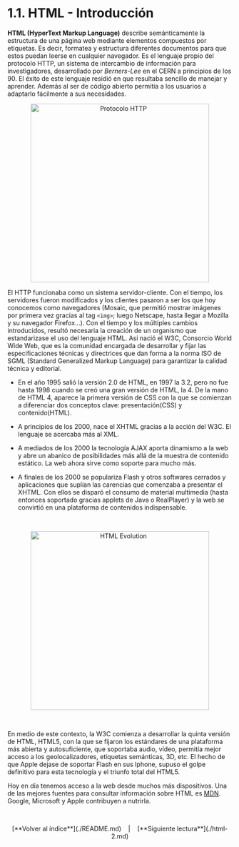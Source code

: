 # 1.1. HTML - Introducción

**HTML (HyperText Markup Language)** describe semánticamente la estructura de una página web mediante elementos compuestos por etiquetas. Es decir, formatea y estructura diferentes documentos para que estos puedan leerse en cualquier navegador. Es el lenguaje propio del protocolo HTTP, un sistema de intercambio de información para investigadores, desarrollado por *Berners-Lee* en el CERN a principios de los 90. El éxito de este lenguaje residió en que resultaba sencillo de manejar y aprender. Además al ser de código abierto permitía a los usuarios a adaptarlo fácilmente a sus necesidades.
<div align="center"><img src="http://2.bp.blogspot.com/_jUCZth_DkjU/TID-jK9rWcI/AAAAAAAAAAQ/3JNIssF_KeQ/s1600/protocolo.png" alt="Protocolo HTTP" width="400"></div>

El HTTP funcionaba como un sistema servidor-cliente. Con el tiempo, los servidores fueron modificados y los clientes pasaron a ser los que hoy conocemos como navegadores (Mosaic, que permitió mostrar imágenes por primera vez gracias al tag `<img>`; luego Netscape, hasta llegar a Mozilla y su navegador Firefox…). Con el tiempo y los múltiples cambios introducidos, resultó necesaria la creación de un organismo que estandarizase el uso del lenguaje HTML. Así nació el W3C, Consorcio World Wide Web, que es la comunidad encargada de desarrollar y fijar las especificaciones técnicas y directrices que dan forma a la norma ISO de SGML (Standard Generalized Markup Language) para garantizar la calidad técnica y editorial.

- En el año 1995 salió la versión 2.0 de HTML, en 1997 la 3.2, pero no fue hasta 1998 cuando se creó una gran versión de HTML, la 4. De la mano de HTML 4,  aparece la primera versión de CSS con la que se comienzan a diferenciar dos conceptos clave: presentación(CSS) y contenido(HTML). 

- A principios de los 2000, nace el XHTML gracias a la acción del W3C.  El lenguaje se acercaba más al XML. 

- A mediados de los 2000 la tecnología AJAX aporta dinamismo a la web y abre un abanico de posibilidades más allá de la muestra de contenido estático. La web ahora sirve como soporte para mucho más.

- A finales de los 2000 se populariza Flash y otros softwares cerrados y aplicaciones que suplían las carencias que comenzaba a presentar el XHTML. Con ellos se disparó el consumo de material multimedia (hasta entonces soportado gracias applets de Java o RealPlayer) y la web se convirtió en una plataforma de contenidos indispensable.

&nbsp;

<div align="center"><img src="https://fawzandj.files.wordpress.com/2011/10/xhtml-history1.gif" alt="HTML Evolution" width="400"></div>

&nbsp;

En medio de este contexto, la W3C comienza a desarrollar la quinta versión de HTML, HTML5, con la que se fijaron los estándares de una plataforma más abierta y autosuficiente, que soportaba audio, vídeo, permitía mejor acceso a los geolocalizadores, etiquetas semánticas, 3D, etc. El hecho de que Apple dejase de soportar Flash en sus Iphone, supuso el golpe definitivo para esta tecnología y el triunfo total del HTML5.

Hoy en día tenemos acceso a la web desde muchos más dispositivos. Una de las mejores fuentes para consultar información sobre HTML es [MDN](https://developer.mozilla.org/). Google, Microsoft y Apple contribuyen a nutrirla.

&nbsp;

<div align="center">[**Volver al índice**](./README.md) &nbsp;&nbsp; | &nbsp;&nbsp; [**Siguiente lectura**](./html-2.md)</div>
